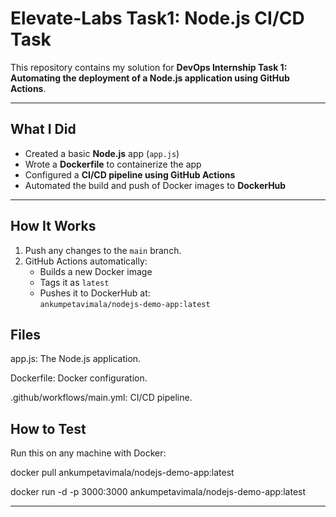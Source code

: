 # Elevate-Labs Task1:  Node.js CI/CD Task

This repository contains my solution for 
**DevOps Internship Task 1: Automating the deployment of a Node.js application using GitHub Actions**.

---

## What I Did

- Created a basic **Node.js** app (`app.js`)
- Wrote a **Dockerfile** to containerize the app
- Configured a **CI/CD pipeline using GitHub Actions**
- Automated the build and push of Docker images to **DockerHub**

---

##  How It Works

1. Push any changes to the `main` branch.
2. GitHub Actions automatically:
   - Builds a new Docker image
   - Tags it as `latest`
   - Pushes it to DockerHub at:  
      `ankumpetavimala/nodejs-demo-app:latest`

##  Files
 
 app.js: The Node.js application.
 
 Dockerfile: Docker configuration.
 
 .github/workflows/main.yml: CI/CD pipeline.

##  How to Test
 Run this on any machine with Docker:

docker pull ankumpetavimala/nodejs-demo-app:latest

docker run -d -p 3000:3000 ankumpetavimala/nodejs-demo-app:latest
     

---



